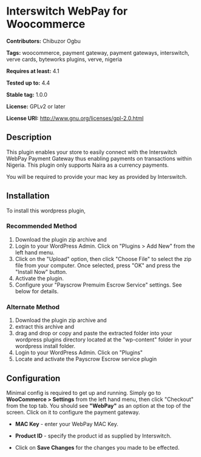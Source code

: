 # Interswitch WebPay for Woocommerce #
**Contributors:** Chibuzor Ogbu

**Tags:** woocommerce, payment gateway, payment gateways, interswitch, verve cards, byteworks plugins, verve, nigeria

**Requires at least:** 4.1

**Tested up to:** 4.4

**Stable tag:** 1.0.0

**License:** GPLv2 or later

**License URI:** http://www.gnu.org/licenses/gpl-2.0.html



## Description ##

This plugin enables your store to easily connect with the Interswitch WebPay Payment Gateway thus enabling payments on transactions within Nigeria. This plugin only supports Naira as a currency payments.


You will be required to provide your mac key as provided by Interswitch.


## Installation ##

To install this wordpress plugin,

### Recommended Method ###
1.  Download the plugin zip archive and
2. 	Login to your WordPress Admin. Click on "Plugins > Add New" from the left hand menu.
3.  Click on the "Upload" option, then click "Choose File" to select the zip file from your computer. Once selected, press "OK" and press the "Install Now" button.
4.  Activate the plugin.
7.	Configure your "Payscrow Premuim Escrow Service" settings. See below for details.

### Alternate Method ###
1. Download the plugin zip archive and 
2. extract this archive and 
3. drag and drop or copy and paste the extracted folder into your wordpress plugins directory located at the "wp-content" folder in your wordpress install folder.
4. Login to your WordPress Admin. Click on "Plugins"
5. Locate and activate the Payscrow Escrow service plugin

## Configuration ##
Minimal config is required to get up and running. Simply go to __WooCommerce > Settings__ from the left hand menu, then click "Checkout" from the top tab. You should see __"WebPay"__ as an option at the top of the screen. Click on it to configure the payment gateway.

* __MAC Key__  - enter your WebPay MAC Key.
* __Product ID__  - specify the product id as supplied by Interswitch.

* Click on __Save Changes__ for the changes you made to be effected.

